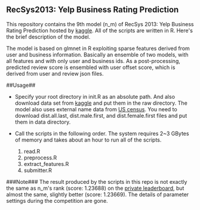 RecSys2013: Yelp Business Rating Prediction
---------------------------------------------

This repository contains the 9th model (n_m) of RecSys 2013: Yelp Business Rating Prediction hosted by [kaggle][1]. All of the scripts are written in R. Here's the brief description of the model.

The model is based on glmnet in R exploiting sparse features derived from user and business information. Basically an ensemble of two models, with all features and with only user and business ids. As a post-processing, predicted review score is ensembled with user offset score, which is derived from user and review json files.

##Usage##
 - Specify your root directory in init.R as an absolute path. And also download data set from [kaggle][3] and put them in the raw directory.
The model also uses external name data from [US census][4]. You need to download dist.all.last, dist.male.first, and dist.female.first files and put them in data directory.

 - Call the scripts in the following order. The system requires 2~3 GBytes of memory and takes about an hour to run all of the scripts.
   1. read.R
   2. preprocess.R
   3. extract_features.R
   4. submitter.R


###Note###
The result produced by the scripts in this repo is not exactly the same as n_m's rank (score: 1.23688) on the [private leaderboard][2], but almost the same, slightly better (score: 1.23669). The details of parameter settings during the competition are gone.

[1]: http://www.kaggle.com/c/yelp-recsys-2013
[2]: http://www.kaggle.com/c/yelp-recsys-2013/leaderboard
[3]: http://www.kaggle.com/c/yelp-recsys-2013/data
[4]: http://www.census.gov/genealogy/www/data/1990surnames/names_files.html